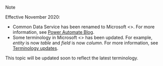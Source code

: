 > [!NOTE]
> Effective November 2020:
>
> - Common Data Service has been renamed to Microsoft <>. For more information, see [Power Automate Blog](https://aka.ms/PAuAppBlog).
> - Some terminology in Microsoft <> has been updated. For example, *entity* is now *table* and *field* is now *column*. For more information, see [Terminology updates](https://go.microsoft.com/fwlink/?linkid=2147247).
>
> This topic will be updated soon to reflect the latest terminology.